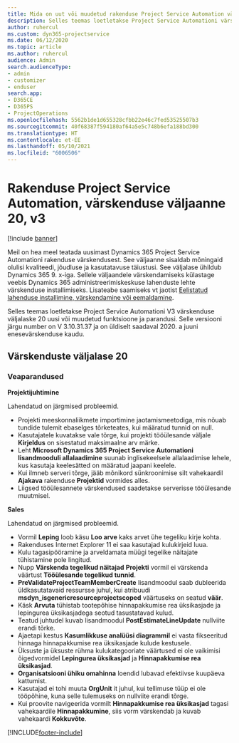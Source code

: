 ```yaml
---
title: Mida on uut või muudetud rakenduse Project Service Automation värskenduse väljaandes 20, V3
description: Selles teemas loetletakse Project Service Automationi värskenduse väljalaske 20, v3 saadaolevaid funktsioone ja parandusi.
author: ruhercul
ms.custom: dyn365-projectservice
ms.date: 06/12/2020
ms.topic: article
ms.author: ruhercul
audience: Admin
search.audienceType:
- admin
- customizer
- enduser
search.app:
- D365CE
- D365PS
- ProjectOperations
ms.openlocfilehash: 5562b1de1d655328cfbb22e46c7fed53525507b3
ms.sourcegitcommit: 40f68387f594180af64a5e5c748b6efa188bd300
ms.translationtype: HT
ms.contentlocale: et-EE
ms.lasthandoff: 05/10/2021
ms.locfileid: "6006506"
---
```

# <a name="project-service-automation-update-release-20-v3"></a>Rakenduse Project Service Automation, värskenduse väljaanne 20, v3

[!include [banner](../includes/psa-now-project-operations.md)]

Meil on hea meel teatada uusimast Dynamics 365 Project Service Automationi rakenduse värskendusest. See väljaanne sisaldab mõningaid olulisi kvaliteedi, jõudluse ja kasutatavuse täiustusi. See väljalase ühildub Dynamics 365 9. x-iga. Sellele väljaandele värskendamiseks külastage veebis Dynamics 365 administreerimiskeskuse lahenduste lehte värskenduse installimiseks. Lisateabe saamiseks vt jaotist [Eelistatud lahenduse installimine, värskendamine või eemaldamine](/power-platform/admin/install-remove-preferred-solution).

Selles teemas loetletakse Project Service Automationi V3 värskenduse väljalaske 20 uusi või muudetud funktsioone ja parandusi. Selle versiooni järgu number on V 3.10.31.37 ja on üldiselt saadaval 2020. a juuni enesevärskenduse kaudu.

## <a name="update-release-20"></a>Värskenduste väljalase 20

### <a name="bug-fixes"></a>Veaparandused

**Projektijuhtimine**

Lahendatud on järgmised probleemid.

- Projekti meeskonnaliikmete importimine jaotamismeetodiga, mis nõuab tundide tulemit ebaselges tõrketeates, kui määratud tunnid on null.
- Kasutajatele kuvatakse vale tõrge, kui projekti tööülesande väljale **Kirjeldus** on sisestatud maksimaalne arv märke.
- Leht **Microsoft Dynamics 365 Project Service Automationi lisandmooduli allalaadimine** suunab inglisekeelsele allalaadimise lehele, kus kasutaja keelesätted on määratud jaapani keelele.
- Kui ilmneb serveri tõrge, jääb mõnikord sünkroonimise silt vahekaardil **Ajakava** rakenduse **Projektid** vormides alles.
- Liigsed tööülesannete värskendused saadetakse serverisse tööülesande muutmisel.

**Sales**

Lahendatud on järgmised probleemid.

- Vormil **Leping** loob käsu **Loo arve** kaks arvet ühe tegeliku kirje kohta.
- Rakenduses Internet Explorer 11 ei saa kasutajad kulukirjeid luua.
- Kulu tagasipööramine ja arveldamata müügi tegelike näitajate tühistamine pole lingitud.
- Nupp **Värskenda tegelikud näitajad** **Projekti** vormil ei värskenda väärtust **Tööülesande tegelikud tunnid**.
- **PreValidateProjectTeamMemberCreate** lisandmoodul saab dubleerida üldkasutatavaid ressursse juhul, kui atribuudi **msdyn_isgenericresourceprojectscoped** väärtuseks on seatud **väär**.
- Käsk **Arvuta** tühistab tootepõhise hinnapakkumise rea üksikasjade ja lepingurea üksikasjadega seotud tasustatavad kulud.
- Teatud juhtudel kuvab lisandmoodul **PostEstimateLineUpdate** nullviite erandi tõrke.
- Ajaetapi kestus **Kasumlikkuse analüüsi diagrammil** ei vasta fikseeritud hinnaga hinnapakkumise rea üksikasjade kulude kestusele.
- Üksuste ja üksuste rühma kulukategooriate väärtused ei ole vaikimisi õigedvormidel **Lepingurea üksikasjad** ja **Hinnapakkumise rea üksikasjad**.
- **Organisatsiooni ühiku omahinna** loendid lubavad efektiivse kuupäeva kattumist.
- Kasutajad ei tohi muuta **OrgUnit** it juhul, kui tellimuse tüüp ei ole tööpõhine, kuna selle tulemuseks on nullviite erandi tõrge.
- Kui proovite navigeerida vormilt **Hinnapakkumise rea üksikasjad** tagasi vahekaardile **Hinnapakkumine**, siis vorm värskendab ja kuvab vahekaardi **Kokkuvõte**.


[!INCLUDE[footer-include](../includes/footer-banner.md)]